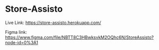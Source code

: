 # Store-Assisto

Live Link: https://store-assisto.herokuapp.com/

Figma link: https://www.figma.com/file/NBTT8C3HBwksvkM2OQhc6N/StoreAssisto?node-id=0%3A1
